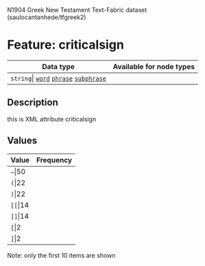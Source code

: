 <p>N1904 Greek New Testament Text-Fabric dataset (saulocantanhede/tfgreek2)</p>

<h1>Feature: criticalsign</h1>

<table>
<thead>
<tr>
  <th>Data type</th>
  <th>Available for node types</th>
</tr>
</thead>
<tbody>
<tr>
  <td><code>string</code>| <A HREF="featurebynodetype.md#word"><code>word</code></A> <A HREF="featurebynodetype.md#phrase"><code>phrase</code></A> <A HREF="featurebynodetype.md#subphrase"><code>subphrase</code></A></td>
</tr>
</tbody>
</table>

<h2>Description</h2>

<p>this is XML attribute criticalsign</p>

<h2>Values</h2>

<table>
<thead>
<tr>
  <th>Value</th>
  <th>Frequency</th>
</tr>
</thead>
<tbody>
<tr>
  <td><code>—</code>|50</td>
</tr>
<tr>
  <td><code>(</code>|22</td>
</tr>
<tr>
  <td><code>)</code>|22</td>
</tr>
<tr>
  <td><code>[[</code>|14</td>
</tr>
<tr>
  <td><code>]]</code>|14</td>
</tr>
<tr>
  <td><code>[</code>|2</td>
</tr>
<tr>
  <td><code>]</code>|2</td>
</tr>
</tbody>
</table>

<p>Note: only the first 10 items are shown</p>
